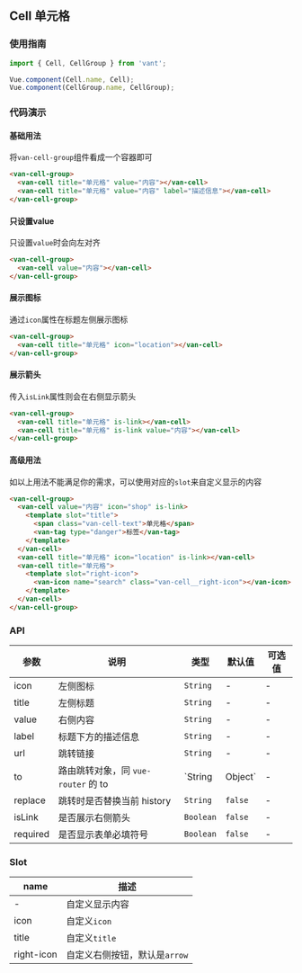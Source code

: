 ## Cell 单元格

### 使用指南
``` javascript
import { Cell, CellGroup } from 'vant';

Vue.component(Cell.name, Cell);
Vue.component(CellGroup.name, CellGroup);
```

### 代码演示

#### 基础用法

将`van-cell-group`组件看成一个容器即可

```html
<van-cell-group>
  <van-cell title="单元格" value="内容"></van-cell>
  <van-cell title="单元格" value="内容" label="描述信息"></van-cell>
</van-cell-group>
```

#### 只设置value
只设置`value`时会向左对齐

```html
<van-cell-group>
  <van-cell value="内容"></van-cell>
</van-cell-group>
```

#### 展示图标
通过`icon`属性在标题左侧展示图标

```html
<van-cell-group>
  <van-cell title="单元格" icon="location"></van-cell>
</van-cell-group>
```


#### 展示箭头
传入`isLink`属性则会在右侧显示箭头

```html
<van-cell-group>
  <van-cell title="单元格" is-link></van-cell>
  <van-cell title="单元格" is-link value="内容"></van-cell>
</van-cell-group>
```

#### 高级用法
如以上用法不能满足你的需求，可以使用对应的`slot`来自定义显示的内容

```html
<van-cell-group>
  <van-cell value="内容" icon="shop" is-link>
    <template slot="title">
      <span class="van-cell-text">单元格</span>
      <van-tag type="danger">标签</van-tag>
    </template>
  </van-cell>
  <van-cell title="单元格" icon="location" is-link></van-cell>
  <van-cell title="单元格">
    <template slot="right-icon">
      <van-icon name="search" class="van-cell__right-icon"></van-icon>
    </template>
  </van-cell>
</van-cell-group>
```

### API

| 参数 | 说明 | 类型 | 默认值 | 可选值 |
|-----------|-----------|-----------|-------------|-------------|
| icon | 左侧图标 | `String` | - | - |
| title | 左侧标题 | `String` | - | - |
| value | 右侧内容 | `String` | - | - |
| label | 标题下方的描述信息 | `String` | - | - |
| url | 跳转链接 | `String` | - | - |
| to | 路由跳转对象，同 `vue-router` 的 to | `String | Object` | - | - |
| replace | 跳转时是否替换当前 history | `String` | `false` | - |
| isLink | 是否展示右侧箭头 | `Boolean` | `false` | - |
| required | 是否显示表单必填符号 | `Boolean` | `false` | - |

### Slot

| name | 描述 |
|-----------|-----------|
| - | 自定义显示内容 |
| icon | 自定义`icon` |
| title | 自定义`title` |
| right-icon | 自定义右侧按钮，默认是`arrow` |
